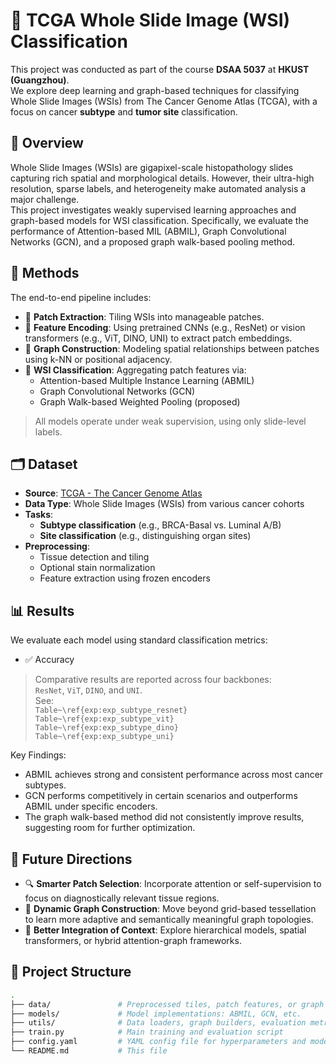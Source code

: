 # 🧬 TCGA Whole Slide Image (WSI) Classification

This project was conducted as part of the course **DSAA 5037** at **HKUST (Guangzhou)**.  
We explore deep learning and graph-based techniques for classifying Whole Slide Images (WSIs) from The Cancer Genome Atlas (TCGA), with a focus on cancer **subtype** and **tumor site** classification.

## 📌 Overview

Whole Slide Images (WSIs) are gigapixel-scale histopathology slides capturing rich spatial and morphological details. However, their ultra-high resolution, sparse labels, and heterogeneity make automated analysis a major challenge.  
This project investigates weakly supervised learning approaches and graph-based models for WSI classification. Specifically, we evaluate the performance of Attention-based MIL (ABMIL), Graph Convolutional Networks (GCN), and a proposed graph walk-based pooling method.

## 🧪 Methods

The end-to-end pipeline includes:

- 🔹 **Patch Extraction**: Tiling WSIs into manageable patches.
- 🔹 **Feature Encoding**: Using pretrained CNNs (e.g., ResNet) or vision transformers (e.g., ViT, DINO, UNI) to extract patch embeddings.
- 🔹 **Graph Construction**: Modeling spatial relationships between patches using k-NN or positional adjacency.
- 🔹 **WSI Classification**: Aggregating patch features via:
  - Attention-based Multiple Instance Learning (ABMIL)
  - Graph Convolutional Networks (GCN)
  - Graph Walk-based Weighted Pooling (proposed)

> All models operate under weak supervision, using only slide-level labels.

## 🗂️ Dataset

- **Source**: [TCGA - The Cancer Genome Atlas](https://portal.gdc.cancer.gov/)
- **Data Type**: Whole Slide Images (WSIs) from various cancer cohorts
- **Tasks**:
  - **Subtype classification** (e.g., BRCA-Basal vs. Luminal A/B)
  - **Site classification** (e.g., distinguishing organ sites)
- **Preprocessing**:
  - Tissue detection and tiling
  - Optional stain normalization
  - Feature extraction using frozen encoders

## 📊 Results

We evaluate each model using standard classification metrics:

- ✅ Accuracy  

> Comparative results are reported across four backbones:  
> `ResNet`, `ViT`, `DINO`, and `UNI`.  
> See:  
> `Table~\ref{exp:exp_subtype_resnet}`  
> `Table~\ref{exp:exp_subtype_vit}`  
> `Table~\ref{exp:exp_subtype_dino}`  
> `Table~\ref{exp:exp_subtype_uni}`

Key Findings:
- ABMIL achieves strong and consistent performance across most cancer subtypes.
- GCN performs competitively in certain scenarios and outperforms ABMIL under specific encoders.
- The graph walk-based method did not consistently improve results, suggesting room for further optimization.

## 🔮 Future Directions

- 🔍 **Smarter Patch Selection**: Incorporate attention or self-supervision to focus on diagnostically relevant tissue regions.
- 🧠 **Dynamic Graph Construction**: Move beyond grid-based tessellation to learn more adaptive and semantically meaningful graph topologies.
- 🧪 **Better Integration of Context**: Explore hierarchical models, spatial transformers, or hybrid attention-graph frameworks.

## 📁 Project Structure

```bash
.
├── data/               # Preprocessed tiles, patch features, or graph representations
├── models/             # Model implementations: ABMIL, GCN, etc.
├── utils/              # Data loaders, graph builders, evaluation metrics
├── train.py            # Main training and evaluation script
├── config.yaml         # YAML config file for hyperparameters and model selection
└── README.md           # This file